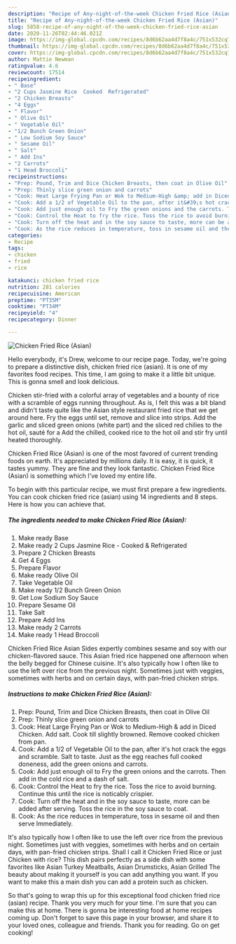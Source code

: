 ```yaml
---
description: "Recipe of Any-night-of-the-week Chicken Fried Rice (Asian)"
title: "Recipe of Any-night-of-the-week Chicken Fried Rice (Asian)"
slug: 5858-recipe-of-any-night-of-the-week-chicken-fried-rice-asian
date: 2020-11-26T02:44:46.021Z
image: https://img-global.cpcdn.com/recipes/8d6b62aa4d7f8a4c/751x532cq70/chicken-fried-rice-asian-recipe-main-photo.jpg
thumbnail: https://img-global.cpcdn.com/recipes/8d6b62aa4d7f8a4c/751x532cq70/chicken-fried-rice-asian-recipe-main-photo.jpg
cover: https://img-global.cpcdn.com/recipes/8d6b62aa4d7f8a4c/751x532cq70/chicken-fried-rice-asian-recipe-main-photo.jpg
author: Mattie Newman
ratingvalue: 4.6
reviewcount: 17514
recipeingredient:
- " Base"
- "2 Cups Jasmine Rice  Cooked  Refrigerated"
- "2 Chicken Breasts"
- "4 Eggs"
- " Flavor"
- " Olive Oil"
- " Vegetable Oil"
- "1/2 Bunch Green Onion"
- " Low Sodium Soy Sauce"
- " Sesame Oil"
- " Salt"
- " Add Ins"
- "2 Carrots"
- "1 Head Broccoli"
recipeinstructions:
- "Prep: Pound, Trim and Dice Chicken Breasts, then coat in Olive Oil"
- "Prep: Thinly slice green onion and carrots"
- "Cook: Heat Large Frying Pan or Wok to Medium-High &amp; add in Diced Chicken. Add salt. Cook till slightly browned. Remove cooked chicken from pan."
- "Cook: Add a 1/2 of Vegetable Oil to the pan, after it&#39;s hot crack the eggs and scramble. Salt to taste. Just as the egg reaches full cooked doneness, add the green onions and carrots."
- "Cook: Add just enough oil to Fry the green onions and the carrots. Then add in the cold rice and a dash of salt."
- "Cook: Control the Heat to fry the rice. Toss the rice to avoid burning. Continue this until the rice is noticably crispier."
- "Cook: Turn off the heat and in the soy sauce to taste, more can be added after serving. Toss the rice in the soy sauce to coat."
- "Cook: As the rice reduces in temperature, toss in sesame oil and then serve Immediately."
categories:
- Recipe
tags:
- chicken
- fried
- rice

katakunci: chicken fried rice 
nutrition: 281 calories
recipecuisine: American
preptime: "PT35M"
cooktime: "PT34M"
recipeyield: "4"
recipecategory: Dinner

---
```



![Chicken Fried Rice (Asian)](https://img-global.cpcdn.com/recipes/8d6b62aa4d7f8a4c/751x532cq70/chicken-fried-rice-asian-recipe-main-photo.jpg)

Hello everybody, it's Drew, welcome to our recipe page. Today, we're going to prepare a distinctive dish, chicken fried rice (asian). It is one of my favorites food recipes. This time, I am going to make it a little bit unique. This is gonna smell and look delicious.

Chicken stir-fried with a colorful array of vegetables and a bounty of rice with a scramble of eggs running throughout. As is, I felt this was a bit bland and didn&#39;t taste quite like the Asian style restaurant fried rice that we get around here. Fry the eggs until set, remove and slice into strips. Add the garlic and sliced green onions (white part) and the sliced red chilies to the hot oil, sauté for a Add the chilled, cooked rice to the hot oil and stir fry until heated thoroughly.

Chicken Fried Rice (Asian) is one of the most favored of current trending foods on earth. It's appreciated by millions daily. It is easy, it is quick, it tastes yummy. They are fine and they look fantastic. Chicken Fried Rice (Asian) is something which I've loved my entire life.


To begin with this particular recipe, we must first prepare a few ingredients. You can cook chicken fried rice (asian) using 14 ingredients and 8 steps. Here is how you can achieve that.

<!--inarticleads1-->

##### The ingredients needed to make Chicken Fried Rice (Asian):

1. Make ready  Base
1. Make ready 2 Cups Jasmine Rice - Cooked &amp; Refrigerated
1. Prepare 2 Chicken Breasts
1. Get 4 Eggs
1. Prepare  Flavor
1. Make ready  Olive Oil
1. Take  Vegetable Oil
1. Make ready 1/2 Bunch Green Onion
1. Get  Low Sodium Soy Sauce
1. Prepare  Sesame Oil
1. Take  Salt
1. Prepare  Add Ins
1. Make ready 2 Carrots
1. Make ready 1 Head Broccoli


Chicken Fried Rice Asian Sides expertly combines sesame and soy with our chicken-flavored sauce. This Asian fried rice happened one afternoon when the belly begged for Chinese cuisine. It&#39;s also typically how I often like to use the left over rice from the previous night. Sometimes just with veggies, sometimes with herbs and on certain days, with pan-fried chicken strips. 

<!--inarticleads2-->

##### Instructions to make Chicken Fried Rice (Asian):

1. Prep: Pound, Trim and Dice Chicken Breasts, then coat in Olive Oil
1. Prep: Thinly slice green onion and carrots
1. Cook: Heat Large Frying Pan or Wok to Medium-High &amp; add in Diced Chicken. Add salt. Cook till slightly browned. Remove cooked chicken from pan.
1. Cook: Add a 1/2 of Vegetable Oil to the pan, after it&#39;s hot crack the eggs and scramble. Salt to taste. Just as the egg reaches full cooked doneness, add the green onions and carrots.
1. Cook: Add just enough oil to Fry the green onions and the carrots. Then add in the cold rice and a dash of salt.
1. Cook: Control the Heat to fry the rice. Toss the rice to avoid burning. Continue this until the rice is noticably crispier.
1. Cook: Turn off the heat and in the soy sauce to taste, more can be added after serving. Toss the rice in the soy sauce to coat.
1. Cook: As the rice reduces in temperature, toss in sesame oil and then serve Immediately.


It&#39;s also typically how I often like to use the left over rice from the previous night. Sometimes just with veggies, sometimes with herbs and on certain days, with pan-fried chicken strips. Shall I call it Chicken Fried Rice or just Chicken with rice? This dish pairs perfectly as a side dish with some favorites like Asian Turkey Meatballs, Asian Drumsticks, Asian Grilled The beauty about making it yourself is you can add anything you want. If you want to make this a main dish you can add a protein such as chicken. 

So that's going to wrap this up for this exceptional food chicken fried rice (asian) recipe. Thank you very much for your time. I'm sure that you can make this at home. There is gonna be interesting food at home recipes coming up. Don't forget to save this page in your browser, and share it to your loved ones, colleague and friends. Thank you for reading. Go on get cooking!
